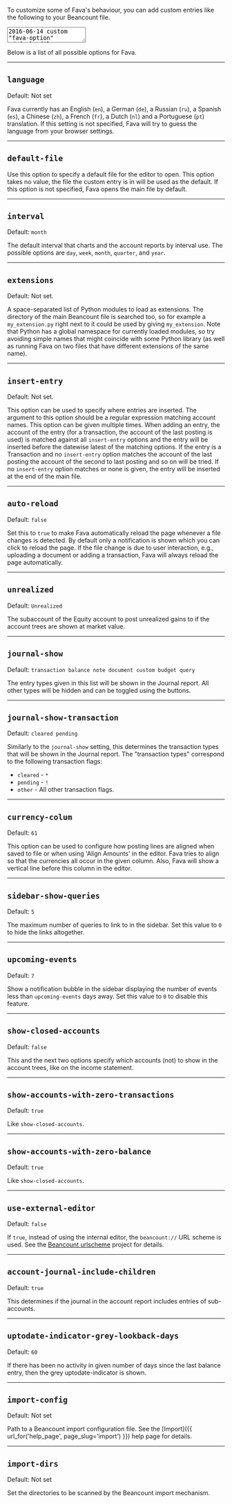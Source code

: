 To customize some of Fava's behaviour, you can add custom entries like the
following to your Beancount file.

<pre><textarea class="editor-readonly">
2016-06-14 custom "fava-option" "default-file"
2016-06-14 custom "fava-option" "interval" "week"
2016-04-14 custom "fava-option" "auto-reload" "true"
2016-04-14 custom "fava-option" "journal-show" "transaction open"
2016-04-14 custom "fava-option" "currency-column" "100" </textarea></pre>

Below is a list of all possible options for Fava.

---

## `language`

Default: Not set

Fava currently has an English (`en`), a German (`de`), a Russian (`ru`), a
Spanish (`es`), a Chinese (`zh`), a French (`fr`), a Dutch (`nl`) and a
Portuguese (`pt`) translation. If this setting is not specified, Fava will try
to guess the language from your browser settings.

---

## `default-file`

Use this option to specify a default file for the editor to open.  This option
takes no value, the file the custom entry is in will be used as the default.
If this option is not specified, Fava opens the main file by default.

---

## `interval`

Default: `month`

The default interval that charts and the account reports by interval use.
The possible options are `day`, `week`, `month`, `quarter`, and `year`.

---

## `extensions`

Default: Not set.

A space-separated list of Python modules to load as extensions. The directory
of the main Beancount file is searched too, so for example a `my_extension.py`
right next to it could be used by giving `my_extension`. Note that Python has a
global namespace for currently loaded modules, so try avoiding simple names
that might coincide with some Python library (as well as running Fava on two
files that have different extensions of the same name).

---

## `insert-entry`

Default: Not set.

This option can be used to specify where entries are inserted. The argument to
this option should be a regular expression matching account names. This option
can be given multiple times. When adding an entry, the account of the entry
(for a transaction, the account of the last posting is used) is matched against
all `insert-entry` options and the entry will be inserted before the datewise
latest of the matching options. If the entry is a Transaction and no
`insert-entry` option matches the account of the last posting the account of
the second to last posting and so on will be tried. If no `insert-entry` option
matches or none is given, the entry will be inserted at the end of the main
file.

---

## `auto-reload`

Default: `false`

Set this to `true` to make Fava automatically reload the page whenever a file
changes is detected. By default only a notification is shown which you can
click to reload the page.  If the file change is due to user interaction, e.g.,
uploading a document or adding a transaction, Fava will always reload the page
automatically.

---

## `unrealized`

Default: `Unrealized`

The subaccount of the Equity account to post unrealized gains to if the account
trees are shown at market value.

---

## `journal-show`

Default: `transaction balance note document custom budget query`

The entry types given in this list will be shown in the Journal report.
All other types will be hidden and can be toggled using the buttons.

---

## `journal-show-transaction`

Default: `cleared pending`

Similarly to the `journal-show` setting, this determines the transaction types
that will be shown in the Journal report. The "transaction types" correspond to
the following transaction flags:

- `cleared` - `*`
- `pending` - `!`
- `other` - All other transaction flags.

---

## `currency-colum`

Default: `61`

This option can be used to configure how posting lines are aligned when saved
to file or when using 'Align Amounts' in the editor. Fava tries to align so
that the currencies all occur in the given column. Also, Fava will show a
vertical line before this column in the editor.

---

## `sidebar-show-queries`

Default: `5`

The maximum number of queries to link to in the sidebar.
Set this value to `0` to hide the links altogether.

---

## `upcoming-events`

Default: `7`

Show a notification bubble in the sidebar displaying the number of events less
than `upcoming-events` days away.
Set this value to `0` to disable this feature.

---

## `show-closed-accounts`

Default: `false`

This and the next two options specify which accounts (not) to show in the
account trees, like on the income statement.

---

## `show-accounts-with-zero-transactions`

Default: `true`

Like `show-closed-accounts`.

---

## `show-accounts-with-zero-balance`

Default: `true`

Like `show-closed-accounts`.

---

## `use-external-editor`

Default: `false`

If `true`, instead of using the internal editor, the `beancount://` URL scheme
is used. See the
[Beancount urlscheme](https://github.com/aumayr/beancount_urlscheme) project for
details.

---

## `account-journal-include-children`

Default: `true`

This determines if the journal in the account report includes entries of
sub-accounts.

---

## `uptodate-indicator-grey-lookback-days`

Default: `60`

If there has been no activity in given number of days since the last balance
entry, then the grey uptodate-indicator is shown.

---

## `import-config`

Default: Not set

Path to a Beancount import configuration file. See the [Import]({{
url_for('help_page', page_slug='import') }}) help page for details.

---

## `import-dirs`

Default: Not set

Set the directories to be scanned by the Beancount import mechanism.
